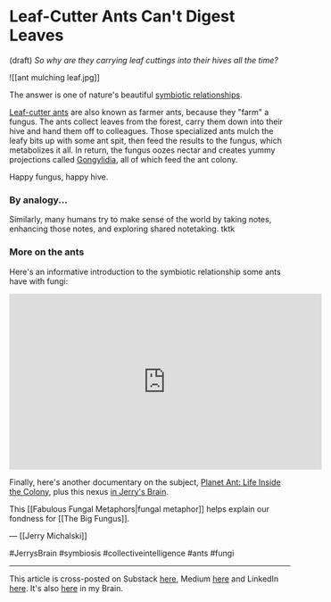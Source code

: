 # Leaf-Cutter Ants Can't Digest Leaves
 (draft) 
*So why are they carrying leaf cuttings into their hives all the time?* 

![[ant mulching leaf.jpg]]

The answer is  one of nature's beautiful [symbiotic relationships](http://en.wikipedia.org/wiki/Symbiosis). 

[Leaf-cutter ants](http://en.wikipedia.org/wiki/Leafcutter_ant) are also known as farmer ants, because they "farm" a fungus. The ants collect leaves from the forest, carry them down into their hive and hand them off to colleagues. Those specialized ants mulch the leafy bits up with some ant spit, then feed the results to the fungus, which metabolizes it all. In return, the fungus oozes nectar and creates yummy projections called [Gongylidia](https://en.wikipedia.org/wiki/Gongylidia), all of which feed the ant colony. 

Happy fungus, happy hive. 

### By analogy...

Similarly, many humans try to make sense of the world by taking notes, enhancing those notes, and exploring shared notetaking. tktk

### More on the ants

Here's an informative introduction to the symbiotic relationship some ants have with fungi: 
<iframe width="560" height="315" src="https://www.youtube.com/embed/-XuPtW8lBCM" title="YouTube video player" frameborder="0" allow="accelerometer; autoplay; clipboard-write; encrypted-media; gyroscope; picture-in-picture; web-share" allowfullscreen></iframe>

Finally, here's another documentary on the subject, [Planet Ant: Life Inside the Colony](https://www.youtube.com/watch?v=8n0SkIGARuo), plus this nexus [in Jerry's Brain](https://bra.in/6jY3b2). 

This [[Fabulous Fungal Metaphors|fungal metaphor]] helps explain our fondness for [[The Big Fungus]].

— [[Jerry Michalski]] 

#JerrysBrain #symbiosis #collectiveintelligence #ants #fungi 

--- 
This article is cross-posted on Substack [here](), Medium [here]() and LinkedIn [here](). It's also [here]() in my Brain.  
